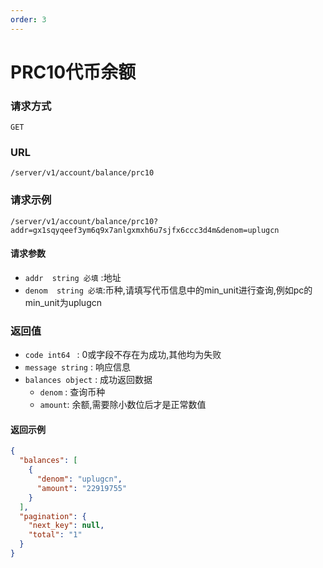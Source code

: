 ```yaml
---
order: 3
---
```


# PRC10代币余额

### 请求方式
`GET`

### URL
`/server/v1/account/balance/prc10`

### 请求示例

```
/server/v1/account/balance/prc10?addr=gx1sqyqeef3ym6q9x7anlgxmxh6u7sjfx6ccc3d4m&denom=uplugcn
```


#### 请求参数
- `addr  string 必填` :地址
- `denom  string 必填`:币种,请填写代币信息中的min_unit进行查询,例如pc的min_unit为uplugcn

### 返回值
- `code int64 `  : 0或字段不存在为成功,其他均为失败
- `message string` : 响应信息
- `balances object` : 成功返回数据
    - `denom` : 查询币种
    - `amount`: 余额,需要除小数位后才是正常数值

#### 返回示例
```json
{
  "balances": [
    {
      "denom": "uplugcn",
      "amount": "22919755"
    }
  ],
  "pagination": {
    "next_key": null,
    "total": "1"
  }
}
```